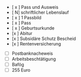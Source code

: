 - [ x ] Pass und Ausweis
- [ N] schriftlicher Lebenslauf
- [ x ] 1 Passbild
- [ x ] Pass
- [ x ] Geburtsurkunde
- [x ] Abitur
- [x ] Subsidäre Schutz Bescheid
- [x ] Rentenversicherung
- [ ] Postbanknacheweis
- [ ] Arbeitsbeschtätigung
- [ ] Bafög 
- [ ] 255 Euro 